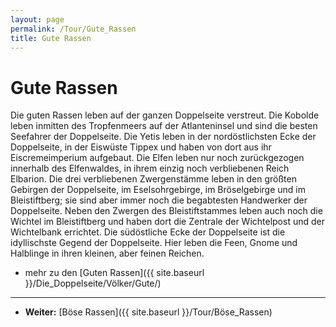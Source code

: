```yaml
---
layout: page
permalink: /Tour/Gute_Rassen
title: Gute Rassen
---
```


# Gute Rassen

Die guten Rassen leben auf der ganzen Doppelseite verstreut. Die Kobolde leben inmitten des Tropfenmeers auf der Atlanteninsel und sind die besten Seefahrer der Doppelseite. Die Yetis leben in der nordöstlichsten Ecke der Doppelseite, in der Eiswüste Tippex und haben von dort aus ihr Eiscremeimperium aufgebaut. Die Elfen leben nur noch zurückgezogen innerhalb des Elfenwaldes, in ihrem einzig noch verbliebenen Reich Elbarion. Die drei verbliebenen Zwergenstämme leben in den größten Gebirgen der Doppelseite, im Eselsohrgebirge, im Bröselgebirge und im Bleistiftberg; sie sind aber immer noch die begabtesten Handwerker der Doppelseite. Neben den Zwergen des Bleistiftstammes leben auch noch die Wichtel im Bleistiftberg und haben dort die Zentrale der Wichtelpost und der Wichtelbank errichtet. Die südöstliche Ecke der Doppelseite ist die idyllischste Gegend der Doppelseite. Hier leben die Feen, Gnome und Halblinge in ihren kleinen, aber feinen Reichen.

- mehr zu den [Guten Rassen]({{ site.baseurl }}/Die_Doppelseite/Völker/Gute/)

***

- **Weiter:** [Böse Rassen]({{ site.baseurl }}/Tour/Böse_Rassen)
